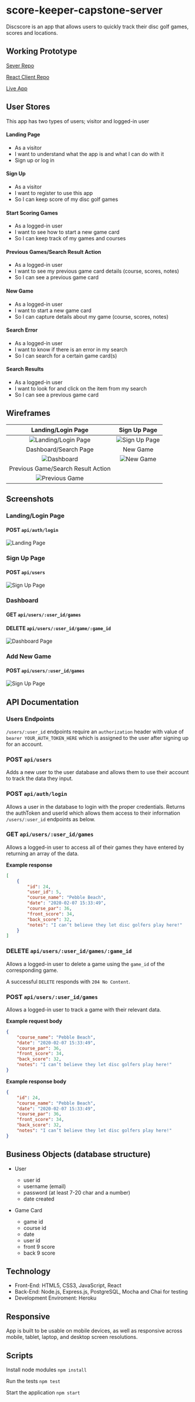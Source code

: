 # score-keeper-capstone-server

Discscore is an app that allows users to quickly track their disc golf games, scores and locations.

## Working Prototype
[Sever Repo](https://github.com/thanneman/score-keeper-capstone-server)

[React Client Repo](https://github.com/thanneman/score-keeper-capstone-client)

[Live App](https://discscore.now.sh/)

## User Stores
This app has two types of users; visitor and logged-in user

#### Landing Page
* As a visitor
* I want to understand what the app is and what I can do with it
* Sign up or log in

#### Sign Up
* As a visitor
* I want to register to use this app
* So I can keep score of my disc golf games

#### Start Scoring Games
* As a logged-in user
* I want to see how to start a new game card
* So I can keep track of my games and courses

#### Previous Games/Search Result Action
* As a logged-in user
* I want to see my previous game card details (course, scores, notes)
* So I can see a previous game card

#### New Game
* As a logged-in user
* I want to start a new game card
* So I can capture details about my game (course, scores, notes)

#### Search Error
* As a logged-in user
* I want to know if there is an error in my search
* So I can search for a certain game card(s)

#### Search Results
* As a logged-in user
* I want to look for and click on the item from my search
* So I can see a previous game card

## Wireframes
Landing/Login Page | Sign Up Page
:-------------------------:|:-------------------------:
![Landing/Login Page](/github-images/wireframes/landing.jpg)  |  ![Sign Up Page](/github-images/wireframes/signup.jpg)
Dashboard/Search Page | New Game
![Dashboard](/github-images/wireframes/dashboard.jpg) | ![New Game](/github-images/wireframes/newgame.jpg)
Previous Game/Search Result Action |
![Previous Game](/github-images/wireframes/prevgame.jpg) |

## Screenshots

### **Landing/Login Page**
#### POST `api/auth/login`
<img src="/github-images/screenshots/landing.png" alt="Landing Page">

### **Sign Up Page**
#### POST `api/users`
<img src="/github-images/screenshots/signup.png" alt="Sign Up Page">

### **Dashboard**
#### GET `api/users/:user_id/games`
#### DELETE `api/users/:user_id/game/:game_id`
<img src="/github-images/screenshots/dashboard.png" alt="Dashboard Page">

### **Add New Game**
#### POST `api/users/:user_id/games`
<img src="/github-images/screenshots/newgame.png" alt="Sign Up Page">

## API Documentation

### Users Endpoints
`/users/:user_id` endpoints require an `authorization` header with value of `bearer YOUR_AUTH_TOKEN_HERE` which is assigned to the user after signing up for an account.

### POST `api/users`
Adds a new user to the user database and allows them to use their account to track the data they input. 

### POST `api/auth/login`
Allows a user in the database to login with the proper credentials. Returns the authToken and userId which allows them access to their information `/users/:user_id` endpoints as below.

### GET `api/users/:user_id/games`
Allows a logged-in user to access all of their games they have entered by returning an array of the data.

**Example response**
```JSON
[
    {
        "id": 24,
        "user_id": 5,
        "course_name": "Pebble Beach",
        "date": "2020-02-07 15:33:49",
        "course_par": 36,
        "front_score": 34,
        "back_score": 32,
        "notes": "I can’t believe they let disc golfers play here!"
    }
]
```

### DELETE `api/users/:user_id/games/:game_id`
Allows a logged-in user to delete a game using the `game_id` of the corresponding game.

A successful `DELETE` responds with `204 No Content`.

### POST `api/users/:user_id/games`
Allows a logged-in user to track a game with their relevant data.

**Example request body**
```JSON
{
    "course_name": "Pebble Beach",
    "date": "2020-02-07 15:33:49",
    "course_par": 36,
    "front_score": 34,
    "back_score": 32,
    "notes": "I can’t believe they let disc golfers play here!"
}
```
**Example response body**
```JSON
{
    "id": 24,
    "course_name": "Pebble Beach",
    "date": "2020-02-07 15:33:49",
    "course_par": 36,
    "front_score": 34,
    "back_score": 32,
    "notes": "I can’t believe they let disc golfers play here!"
}
```

## Business Objects (database structure)
* User
    * user id
    * username (email)
    * password (at least 7-20 char and a number)
    * date created

* Game Card
    * game id
    * course id
    * date
    * user id
    * front 9 score
    * back 9 score

## Technology
* Front-End: HTML5, CSS3, JavaScript, React
* Back-End: Node.js, Express.js, PostgreSQL, Mocha and Chai for testing
* Development Enviroment: Heroku

## Responsive
App is built to be usable on mobile devices, as well as responsive across mobile, tablet, laptop, and desktop screen resolutions.

## Scripts
Install node modules `npm install`

Run the tests `npm test`

Start the application `npm start`
